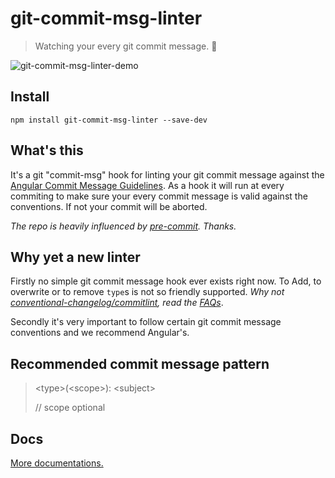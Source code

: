 # git-commit-msg-linter

> Watching your every git commit message. 👀

![git-commit-msg-linter-demo](https://raw.githubusercontent.com/legend80s/commit-msg-linter/master/assets/demo-2.png)

## Install

```shell
npm install git-commit-msg-linter --save-dev
```

## What's this

It's a git "commit-msg" hook for linting your git commit message against the [Angular Commit Message Guidelines](https://github.com/angular/angular/blob/master/CONTRIBUTING.md#-commit-message-guidelines). As a hook it will run at every commiting to make sure your every commit message is valid against the conventions. If not your commit will be aborted.

*The repo is heavily influenced by [pre-commit](https://github.com/observing/pre-commit). Thanks.*

## Why yet a new linter

Firstly no simple git commit message hook ever exists right now. To Add, to overwrite or to remove `type`s is not so friendly supported. *Why not [conventional-changelog/commitlint](https://github.com/conventional-changelog/commitlint), read the [FAQs](https://github.com/legend80s/commit-msg-linter/blob/master/assets/docs.md#faqs)*.

Secondly it's very important to follow certain git commit message conventions and we recommend Angular's.

## Recommended commit message pattern

> \<type\>(\<scope\>): \<subject\>
>
> // scope optional

## Docs

[More documentations.](https://github.com/legend80s/commit-msg-linter/blob/master/assets/docs.md)
